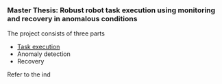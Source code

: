 ### Master Thesis: Robust robot task execution using monitoring and recovery in anomalous conditions

The project consists of three parts

- [Task execution](./task_reach_door/)
- Anomaly detection
- Recovery

Refer to the ind
